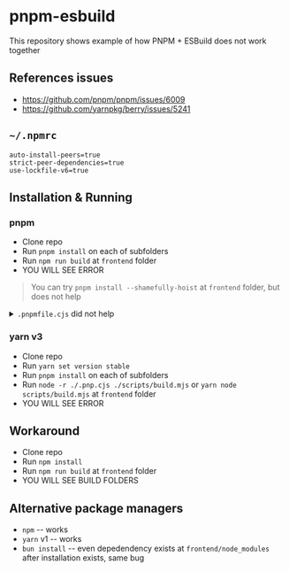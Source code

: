 # pnpm-esbuild

This repository shows example of how PNPM + ESBuild does not work together

## References issues

- https://github.com/pnpm/pnpm/issues/6009
- https://github.com/yarnpkg/berry/issues/5241

## `~/.npmrc`

```
auto-install-peers=true
strict-peer-dependencies=true
use-lockfile-v6=true
```

## Installation & Running

### pnpm

- Clone repo
- Run `pnpm install` on each of subfolders
- Run `npm run build` at `frontend` folder
- YOU WILL SEE ERROR

> You can try `pnpm install --shamefully-hoist` at `frontend` folder, but does not help

<details>

<summary><code>.pnpmfile.cjs</code> did not help</summary>


```js
function afterAllResolved(lockfile, context) {
  const { importers, packages, specifiers } = lockfile;
  const { dependencies } = importers['.'];

  for (const name in dependencies) {
    const version = dependencies[name];
    const package = packages[version] || packages[`/${name}/${version}`];

    if (package) {
      if (package.dependencies) {
        Object.assign(dependencies, package.dependencies)
      }
    }
  }

  return lockfile
}

module.exports = {
  hooks: {
    afterAllResolved
  }
}
```

</details>

### yarn v3

- Clone repo
- Run `yarn set version stable`
- Run `pnpm install` on each of subfolders
- Run `node -r ./.pnp.cjs ./scripts/build.mjs` or `yarn node scripts/build.mjs` at `frontend` folder
- YOU WILL SEE ERROR

## Workaround

- Clone repo
- Run `npm install`
- Run `npm run build` at `frontend` folder
- YOU WILL SEE BUILD FOLDERS


## Alternative package managers

- `npm` -- works
- `yarn` v1 -- works
- `bun install` -- even depedendency exists at `frontend/node_modules` after installation exists, same bug
